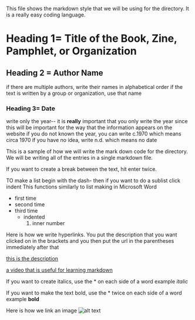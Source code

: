 This file shows the markdown style that we will be using for the directory. It is a really easy coding language. 


# Heading 1= Title of the Book, Zine, Pamphlet, or Organization
## Heading 2 = Author Name 
if there are multiple authors, write their names in alphabetical order
if the text is written by a group or organization, use that name
### Heading 3= Date
write only the year-- it is **really** important that you only write the year since this will be important for the way that the information appears on the website
if you do not known the year, you can write c.1970 which means circa 1970
if you have no idea, write n.d. which means no date

This is a sample of how we will write the mark down code for the directory.
We will be writing all of the entries in a single markdown file. 


If you want to create a break between the text, hit enter twice. 

TO make a list begin with the dash- then if you want to do a sublist click indent 
This functions similarly to list making in Microsoft Word

- first time
- second time
- third time
  - indented
     1. inner number
    
Here is how we write hyperlinks. You put the description that you want clicked on in the brackets and you then put the url in the parentheses immediately after that 

[this is the description](http://www.github.com)


[a video that is useful for learning markdown](https://www.youtube.com/watch?v=eJojC3lSkwg)

If you want to create italics, use the * on each side of a word
example *italic*

If you want to make the text bold, use the * twice on each side of a word
example **bold**

Here is how we link an image
![alt text](http://picsum.photos/199/200)
